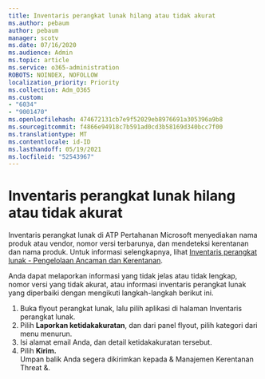 ```yaml
---
title: Inventaris perangkat lunak hilang atau tidak akurat
ms.author: pebaum
author: pebaum
manager: scotv
ms.date: 07/16/2020
ms.audience: Admin
ms.topic: article
ms.service: o365-administration
ROBOTS: NOINDEX, NOFOLLOW
localization_priority: Priority
ms.collection: Adm_O365
ms.custom:
- "6034"
- "9001470"
ms.openlocfilehash: 474672131cb7e9f52029eb8976691a305396a9b8
ms.sourcegitcommit: f4866e94918c7b591ad0cd3b58169d340bcc7f00
ms.translationtype: MT
ms.contentlocale: id-ID
ms.lasthandoff: 05/19/2021
ms.locfileid: "52543967"
---
```

# <a name="software-inventory-is-missing-or-inaccurate"></a>Inventaris perangkat lunak hilang atau tidak akurat

Inventaris perangkat lunak di ATP Pertahanan Microsoft menyediakan nama produk atau vendor, nomor versi terbarunya, dan mendeteksi kerentanan dan nama produk. Untuk informasi selengkapnya, lihat [Inventaris perangkat lunak - Pengelolaan Ancaman dan Kerentanan](/windows/security/threat-protection/microsoft-defender-atp/tvm-software-inventory).

Anda dapat melaporkan informasi yang tidak jelas atau tidak lengkap, nomor versi yang tidak akurat, atau informasi inventaris perangkat lunak yang diperbaiki dengan mengikuti langkah-langkah berikut ini.  

1. Buka flyout perangkat lunak, lalu pilih aplikasi di halaman Inventaris perangkat lunak.
2. Pilih **Laporkan ketidakakuratan**, dan dari panel flyout, pilih kategori dari menu menurun.
3. Isi alamat email Anda, dan detail ketidakakuratan tersebut.
4. Pilih **Kirim.**</br>
    Umpan balik Anda segera dikirimkan kepada & Manajemen Kerentanan Threat &.
